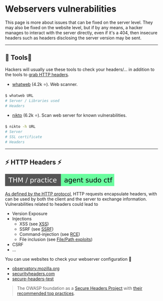 # Webservers vulnerabilities

This page is more about issues that can be fixed on the server level. They may also be fixed on the website level, but if by any means, a hacker manages to interact with the server directly, even if it's a 404, then insecure headers such as headers disclosing the server version may be sent.

<hr class="sep-both">

## 🎣 Tools🎣

Hackers will usually use these tools to check your headers/... in addition to the tools to [grab HTTP headers](/cybersecurity/exploitation/services/banner.md#grabbing-http-headers).

<div class="row row-cols-md-2"><div>

* [whatweb](https://github.com/urbanadventurer/WhatWeb) (4.2k ⭐). Web scanner.

```bash
$ whatweb URL
# Server / Libraries used
# Headers
```
</div><div>

* [nikto](https://github.com/sullo/nikto) (6.2k ⭐). Scan web server for known vulnerabilities.

```bash
$ nikto -h URL
# Server
# SSL certificate
# Headers
```
</div></div>

<hr class="sep-both">

## ⚡ HTTP Headers ⚡

[![agentsudoctf](../../../_badges/thm-p/agentsudoctf.svg)](https://tryhackme.com/room/agentsudoctf)

<div class="row row-cols-md-2"><div>

[As defined by the HTTP protocol](/it/networking/protocols/index.md#-http---80-tcp), HTTP requests encapsulate headers, with can be used by both the client and the server to exchange information. Vulnerabilities related to headers could lead to

* Version Exposure
* Injections
    * XSS (see [XSS](/cybersecurity/exploitation/web/forms/xss.md))
    * SSRF (see [SSRF](/cybersecurity/exploitation/web/forms/ssrf.md))
    * Command-injection (see [RCE](/cybersecurity/exploitation/web/forms/command_injection.md))
    * File inclusion (see [File/Path exploits](/cybersecurity/exploitation/web/forms/file_path_exploits.md#file-inclusion))
* CSRF
* ...
</div><div>

You can use websites to check your webserver configuration 🚀

* [observatory.mozilla.org](https://observatory.mozilla.org/)
* [securityheaders.com](https://securityheaders.com/)
* [secure-headers-test](https://geekflare.com/tools/secure-headers-test)

> The OWASP foundation as a [Secure Headers Project](https://owasp.org/www-project-secure-headers/) with [their recommended top practices](https://owasp.org/www-project-secure-headers/#div-bestpractices).
</div></div>
